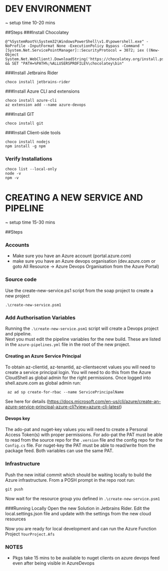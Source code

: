 # DEV ENVIRONMENT 
~ setup time 10-20 mins

##Steps 
###Install Chocolatey
```
@"%SystemRoot%\System32\WindowsPowerShell\v1.0\powershell.exe" -NoProfile -InputFormat None -ExecutionPolicy Bypass -Command " [System.Net.ServicePointManager]::SecurityProtocol = 3072; iex ((New-Object System.Net.WebClient).DownloadString('https://chocolatey.org/install.ps1'))" && SET "PATH=%PATH%;%ALLUSERSPROFILE%\chocolatey\bin"
```
###Install Jetbrains Rider 
```
choco install jetbrains-rider
```
###Install Azure CLI and extensions
```
choco install azure-cli
az extension add --name azure-devops
```
###Install GIT
```
choco install git
```
###Install Client-side tools
```
choco install nodejs
npm install -g npm 
```
### Verify Installations
```
choco list --local-only
node -v
npm -v 
```
# CREATING A NEW SERVICE AND PIPELINE
~ setup time 15-30 mins

##Steps 

### Accounts
- Make sure you have an Azure account (portal.azure.com)
- make sure you have an Azure devops organisation (dev.azure.com or goto All Resource -> Azure Devops Organisation from the Azure Portal)

### Source code 
Use the create-new-service.ps1 script from the soap project to create a new project
```
.\create-new-service.psm1
```

### Add Authorisation Variables
Running the ```.\create-new-service.psm1``` script will create a Devops project and pipeline.  
Next you must edit the pipeline variables for the new build. 
These are listed in the ```azure-pipelines.yml``` file in the root of the new project.
#### Creating an Azure Service Principal
To obtain  az-clientid, az-tenantid, az-clientsecret values you will need to create a service principal login.
You will need to do this from the Azure CloudShell as global admin for the right permissions.
Once logged into shell.azure.com as global admin run:
```
 az ad sp create-for-rbac --name ServicePrincipalName
```
See here for details (https://docs.microsoft.com/en-us/cli/azure/create-an-azure-service-principal-azure-cli?view=azure-cli-latest) 
#### Devops key
The ado-pat and nuget-key values you will need to create a Personal Access Token(s) with proper permissions.
For ado-pat the PAT must be able to read from the source repo for the ```.version``` file and the config repo for the ```Config.cs``` file.
For nuget-key the PAT must be able to read/write from the package feed.
Both variables can use the same PAT.  

### Infrastructure
Push the new initial commit which should be waiting locally to build the Azure infrastructure.
From a POSH prompt in the repo root run:
```
git push
```
Now wait for the resource group you defined in ```.\create-new-service.psm1```

###Running Locally
Open the new Solution in Jetbrains Rider. 
Edit the local.settings.json file and update with the settings from the new cloud resources

Now you are ready for local development and can run the Azure Function Project ```YourProject.Afs``` 

### NOTES

- Pkgs take 15 mins to be available to nuget clients on azure devops feed even after being visible in AzureDevops 